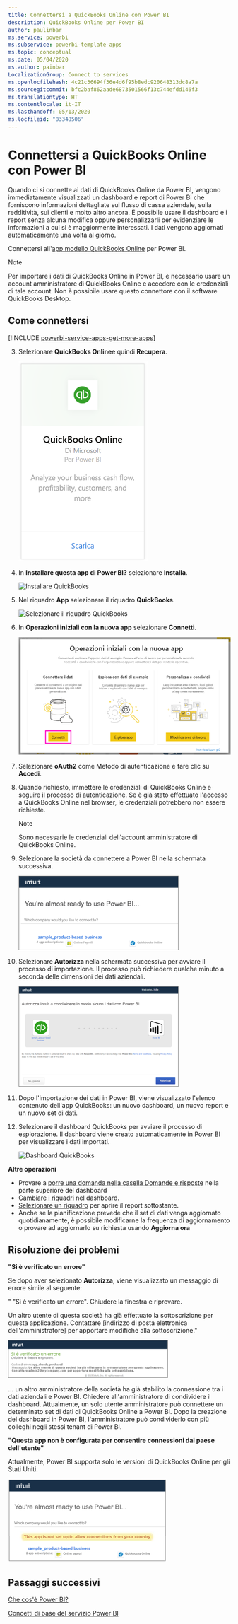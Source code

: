 ```yaml
---
title: Connettersi a QuickBooks Online con Power BI
description: QuickBooks Online per Power BI
author: paulinbar
ms.service: powerbi
ms.subservice: powerbi-template-apps
ms.topic: conceptual
ms.date: 05/04/2020
ms.author: painbar
LocalizationGroup: Connect to services
ms.openlocfilehash: 4c21c36694f36e4d6f95b8edc920648313dc8a7a
ms.sourcegitcommit: bfc2baf862aade6873501566f13c744efdd146f3
ms.translationtype: HT
ms.contentlocale: it-IT
ms.lasthandoff: 05/13/2020
ms.locfileid: "83348506"
---
```

# <a name="connect-to-quickbooks-online-with-power-bi"></a>Connettersi a QuickBooks Online con Power BI
Quando ci si connette ai dati di QuickBooks Online da Power BI, vengono immediatamente visualizzati un dashboard e report di Power BI che forniscono informazioni dettagliate sul flusso di cassa aziendale, sulla redditività, sui clienti e molto altro ancora. È possibile usare il dashboard e i report senza alcuna modifica oppure personalizzarli per evidenziare le informazioni a cui si è maggiormente interessati. I dati vengono aggiornati automaticamente una volta al giorno.

Connettersi all'[app modello QuickBooks Online](https://dxt.powerbi.com/getdata/services/quickbooks-online) per Power BI.

>[!NOTE]
>Per importare i dati di QuickBooks Online in Power BI, è necessario usare un account amministratore di QuickBooks Online e accedere con le credenziali di tale account. Non è possibile usare questo connettore con il software QuickBooks Desktop. 

## <a name="how-to-connect"></a>Come connettersi

[!INCLUDE [powerbi-service-apps-get-more-apps](../includes/powerbi-service-apps-get-more-apps.md)]

3. Selezionare **QuickBooks Online**e quindi **Recupera**.
   
   ![Recuperare QuickBooks](media/service-connect-to-quickbooks-online/qbo.png)

4. In **Installare questa app di Power BI?** selezionare **Installa**.

    ![Installare QuickBooks](media/service-connect-to-quickbooks-online/power-bi-install-quickbooks.png)

4. Nel riquadro **App** selezionare il riquadro **QuickBooks**.

   ![Selezionare il riquadro QuickBooks](media/service-connect-to-quickbooks-online/power-bi-quickbooks-tile.png)

6. In **Operazioni iniziali con la nuova app** selezionare **Connetti**.

    ![Operazioni iniziali con la nuova app](media/service-connect-to-zendesk/power-bi-new-app-connect-get-started.png)

4. Selezionare **oAuth2** come Metodo di autenticazione e fare clic su **Accedi**. 
5. Quando richiesto, immettere le credenziali di QuickBooks Online e seguire il processo di autenticazione. Se è già stato effettuato l'accesso a QuickBooks Online nel browser, le credenziali potrebbero non essere  richieste.
   >[!NOTE]
   >Sono necessarie le credenziali dell'account amministratore di QuickBooks Online.
6. Selezionare la società da connettere a Power BI nella schermata successiva.
   
   ![Quasi pronti in QuickBooks](media/service-connect-to-quickbooks-online/pbi_qbo_almost.png)

7. Selezionare **Autorizza** nella schermata successiva per avviare il processo di importazione. Il processo può richiedere qualche minuto a seconda delle dimensioni dei dati aziendali. 
   
   ![Autorizzare QuickBooks](media/service-connect-to-quickbooks-online/pbi_qbo_authorizesm.png)
   
8. Dopo l'importazione dei dati in Power BI, viene visualizzato l'elenco contenuto dell'app QuickBooks: un nuovo dashboard, un nuovo report e un nuovo set di dati.
9. Selezionare il dashboard QuickBooks per avviare il processo di esplorazione. Il dashboard viene creato automaticamente in Power BI per visualizzare i dati importati.

    ![Dashboard QuickBooks](media/service-connect-to-quickbooks-online/power-bi-connect-quickbooks-sample.png)

**Altre operazioni**

* Provare a [porre una domanda nella casella Domande e risposte](../consumer/end-user-q-and-a.md) nella parte superiore del dashboard
* [Cambiare i riquadri](../create-reports/service-dashboard-edit-tile.md) nel dashboard.
* [Selezionare un riquadro](../consumer/end-user-tiles.md) per aprire il report sottostante.
* Anche se la pianificazione prevede che il set di dati venga aggiornato quotidianamente, è possibile modificarne la frequenza di aggiornamento o provare ad aggiornarlo su richiesta usando **Aggiorna ora**

## <a name="troubleshooting"></a>Risoluzione dei problemi
**"Si è verificato un errore"**

Se dopo aver selezionato **Autorizza**, viene visualizzato un messaggio di errore simile al seguente:

" "Si è verificato un errore". Chiudere la finestra e riprovare.

Un altro utente di questa società ha già effettuato la sottoscrizione per questa applicazione. Contattare [indirizzo di posta elettronica dell'amministratore] per apportare modifiche alla sottoscrizione."

![Si è verificato un errore.](media/service-connect-to-quickbooks-online/pbi_qbo_oopssm.png)

... un altro amministratore della società ha già stabilito la connessione tra i dati aziendali e Power BI. Chiedere all'amministratore di condividere il dashboard. Attualmente, un solo utente amministratore può connettere un determinato set di dati di QuickBooks Online a Power BI. Dopo la creazione del dashboard in Power BI, l'amministratore può condividerlo con più colleghi negli stessi tenant di Power BI.

**"Questa app non è configurata per consentire connessioni dal paese dell'utente"**

Attualmente, Power BI supporta solo le versioni di QuickBooks Online per gli Stati Uniti. 

![This app is not set up to allow connections from your country](media/service-connect-to-quickbooks-online/pbi_qbo_countrynotsupported.png)

## <a name="next-steps"></a>Passaggi successivi
[Che cos'è Power BI?](../fundamentals/power-bi-overview.md)

[Concetti di base del servizio Power BI](../fundamentals/service-basic-concepts.md)
